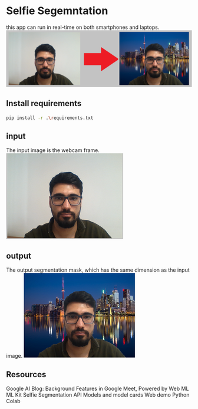 # Selfie Segemntation
this app can run in real-time on both smartphones and laptops.
![img](Selfie.png)
## Install requirements

```bash
pip install -r .\requirements.txt
```

## input
The input image is the webcam frame.
![img](Input.png)

## output
The output segmentation mask, which has the same dimension as the input image.
![img](Output.png)

## Resources

Google AI Blog: Background Features in Google Meet, Powered by Web ML
ML Kit Selfie Segmentation API
Models and model cards
Web demo
Python Colab
